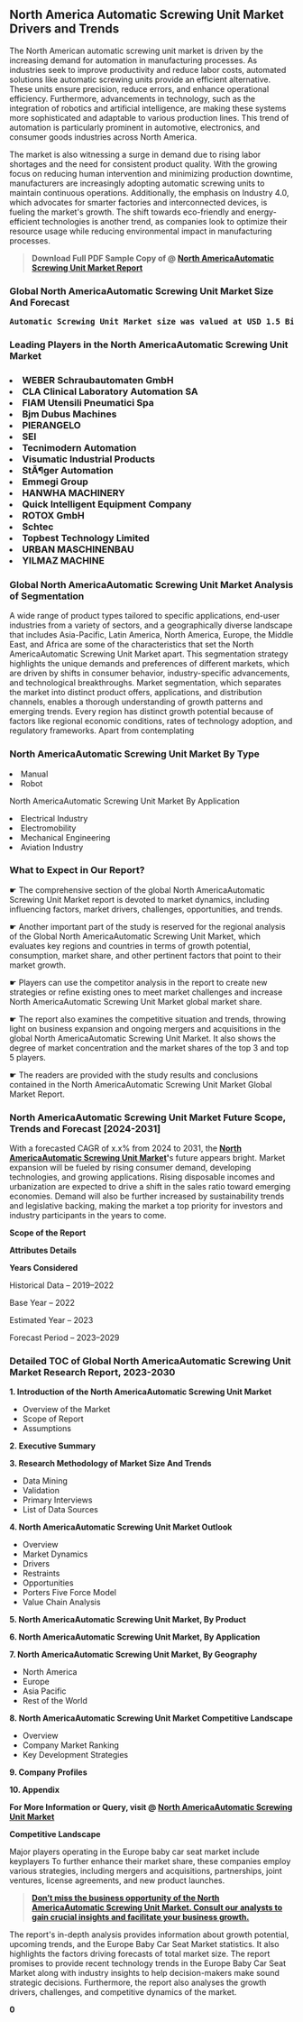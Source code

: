 <p> <h2>North America Automatic Screwing Unit Market Drivers and Trends</h2><p>The North American automatic screwing unit market is driven by the increasing demand for automation in manufacturing processes. As industries seek to improve productivity and reduce labor costs, automated solutions like automatic screwing units provide an efficient alternative. These units ensure precision, reduce errors, and enhance operational efficiency. Furthermore, advancements in technology, such as the integration of robotics and artificial intelligence, are making these systems more sophisticated and adaptable to various production lines. This trend of automation is particularly prominent in automotive, electronics, and consumer goods industries across North America.</p><p>The market is also witnessing a surge in demand due to rising labor shortages and the need for consistent product quality. With the growing focus on reducing human intervention and minimizing production downtime, manufacturers are increasingly adopting automatic screwing units to maintain continuous operations. Additionally, the emphasis on Industry 4.0, which advocates for smarter factories and interconnected devices, is fueling the market's growth. The shift towards eco-friendly and energy-efficient technologies is another trend, as companies look to optimize their resource usage while reducing environmental impact in manufacturing processes.</p></p><blockquote id="" class=""><strong>Download Full PDF Sample Copy of @&nbsp;<a href="https://www.verifiedmarketreports.com/download-sample/?rid=813862&utm_source=GitHub-Jan&utm_medium=262" target="_blank">North AmericaAutomatic Screwing Unit Market Report</a>&nbsp;&nbsp;</strong></blockquote><h3 id="" class=""><strong>Global&nbsp;North AmericaAutomatic Screwing Unit Market Size And Forecast</strong></h3><pre class="reader-text-block__code-block"><strong>Automatic Screwing Unit Market size was valued at USD 1.5 Billion in 2022 and is projected to reach USD 2.8 Billion by 2030, growing at a CAGR of 8.5% from 2024 to 2030.</strong></pre><h3 id="" class="">Leading Players in the&nbsp;North AmericaAutomatic Screwing Unit Market</h3><h3 class=""></Li><Li>WEBER Schraubautomaten GmbH</Li><Li> CLA Clinical Laboratory Automation SA</Li><Li> FIAM Utensili Pneumatici Spa</Li><Li> Bjm Dubus Machines</Li><Li> PIERANGELO</Li><Li> SEI</Li><Li> Tecnimodern Automation</Li><Li> Visumatic Industrial Products</Li><Li> StÃ¶ger Automation</Li><Li> Emmegi Group</Li><Li> HANWHA MACHINERY</Li><Li> Quick Intelligent Equipment Company</Li><Li> ROTOX GmbH</Li><Li> Schtec</Li><Li> Topbest Technology Limited</Li><Li> URBAN MASCHINENBAU</Li><Li> YILMAZ MACHINE</h3><h3 id="" class="">Global&nbsp;North AmericaAutomatic Screwing Unit Market Analysis of Segmentation</h3><p id="" class="">A wide range of product types tailored to specific applications, end-user industries from a variety of sectors, and a geographically diverse landscape that includes Asia-Pacific, Latin America, North America, Europe, the Middle East, and Africa are some of the characteristics that set the North AmericaAutomatic Screwing Unit Market apart. This segmentation strategy highlights the unique demands and preferences of different markets, which are driven by shifts in consumer behavior, industry-specific advancements, and technological breakthroughs. Market segmentation, which separates the market into distinct product offers, applications, and distribution channels, enables a thorough understanding of growth patterns and emerging trends. Every region has distinct growth potential because of factors like regional economic conditions, rates of technology adoption, and regulatory frameworks. Apart from contemplating</p><h3 id="" class="">North AmericaAutomatic Screwing Unit Market&nbsp;By Type</h3><p></Li><Li>Manual</Li><Li> Robot</p><div class="" data-test-id=""><p>North AmericaAutomatic Screwing Unit Market&nbsp;By Application</p></div><p class=""></Li><Li>Electrical Industry</Li><Li> Electromobility</Li><Li> Mechanical Engineering</Li><Li> Aviation Industry</p><div class="" data-test-id=""><h3><span class="">What to Expect in Our Report?</span></h3></div><div class="" data-test-id=""><p><span class="">☛ The comprehensive section of the global North AmericaAutomatic Screwing Unit Market report is devoted to market dynamics, including influencing factors, market drivers, challenges, opportunities, and trends.</span></p></div><div class="" data-test-id=""><p><span class="">☛ Another important part of the study is reserved for the regional analysis of the Global North AmericaAutomatic Screwing Unit Market, which evaluates key regions and countries in terms of growth potential, consumption, market share, and other pertinent factors that point to their market growth.</span></p></div><div class="" data-test-id=""><p><span class="">☛ Players can use the competitor analysis in the report to create new strategies or refine existing ones to meet market challenges and increase North AmericaAutomatic Screwing Unit Market global market share.</span></p></div><div class="" data-test-id=""><p><span class="">☛ The report also examines the competitive situation and trends, throwing light on business expansion and ongoing mergers and acquisitions in the global North AmericaAutomatic Screwing Unit Market. It also shows the degree of market concentration and the market shares of the top 3 and top 5 players.</span></p></div><div class="" data-test-id=""><p><span class="">☛ The readers are provided with the study results and conclusions contained in the North AmericaAutomatic Screwing Unit Market Global Market Report.</span></p></div><div class="" data-test-id=""><h3><span class="">North AmericaAutomatic Screwing Unit Market Future Scope, Trends and Forecast [2024-2031]</span></h3></div><div class="" data-test-id=""><p><span class="">With a forecasted CAGR of x.x% from 2024 to 2031, the <strong><a href="https://www.verifiedmarketreports.com/download-sample/?rid=813862&utm_source=GitHub-Jan&utm_medium=262" target="_blank">North AmericaAutomatic Screwing Unit Market</a>'</strong>s future appears bright. Market expansion will be fueled by rising consumer demand, developing technologies, and growing applications. Rising disposable incomes and urbanization are expected to drive a shift in the sales ratio toward emerging economies. Demand will also be further increased by sustainability trends and legislative backing, making the market a top priority for investors and industry participants in the years to come.</span></p><p id="ember66" class="ember-view reader-text-block__paragraph"><strong>Scope of the Report</strong></p><p id="ember67" class="ember-view reader-text-block__paragraph"><strong>Attributes Details</strong></p><p id="ember68" class="ember-view reader-text-block__paragraph"><strong>Years Considered</strong></p><p id="ember69" class="ember-view reader-text-block__paragraph">Historical Data &ndash; 2019&ndash;2022</p><p id="ember70" class="ember-view reader-text-block__paragraph">Base Year &ndash; 2022</p><p id="ember71" class="ember-view reader-text-block__paragraph">Estimated Year &ndash; 2023</p><p id="ember72" class="ember-view reader-text-block__paragraph">Forecast Period &ndash; 2023&ndash;2029</p></div><h3 id="" class="">Detailed TOC of Global North AmericaAutomatic Screwing Unit Market Research Report, 2023-2030</h3><p id="" class=""><strong>1. Introduction of the North AmericaAutomatic Screwing Unit Market</strong></p><ul><li>Overview of the Market</li><li>Scope of Report</li><li>Assumptions</li></ul><p id="" class=""><strong>2. Executive Summary</strong></p><p id="" class=""><strong>3. Research Methodology of Market Size And Trends</strong></p><ul><li>Data Mining</li><li>Validation</li><li>Primary Interviews</li><li>List of Data Sources</li></ul><p id="" class=""><strong>4. North AmericaAutomatic Screwing Unit Market Outlook</strong></p><ul><li>Overview</li><li>Market Dynamics</li><li>Drivers</li><li>Restraints</li><li>Opportunities</li><li>Porters Five Force Model</li><li>Value Chain Analysis</li></ul><p id="" class=""><strong>5. North AmericaAutomatic Screwing Unit Market, By Product</strong></p><p id="" class=""><strong>6. North AmericaAutomatic Screwing Unit Market, By Application</strong></p><p id="" class=""><strong>7. North AmericaAutomatic Screwing Unit Market, By Geography</strong></p><ul><li>North America</li><li>Europe</li><li>Asia Pacific</li><li>Rest of the World</li></ul><p id="" class=""><strong>8. North AmericaAutomatic Screwing Unit Market Competitive Landscape</strong></p><ul><li>Overview</li><li>Company Market Ranking</li><li>Key Development Strategies</li></ul><p id="" class=""><strong>9. Company Profiles</strong></p><p id="" class=""><strong>10. Appendix</strong></p><p><strong>For More Information or Query, visit&nbsp;@ <a href="https://www.verifiedmarketreports.com/product/automatic-screwing-unit-market/" target="_blank">North AmericaAutomatic Screwing Unit Market</a></strong></p><p id="ember61" class="ember-view reader-text-block__paragraph"><strong>Competitive Landscape</strong></p><p id="ember62" class="ember-view reader-text-block__paragraph">Major players operating in the Europe baby car seat market include keyplayers To further enhance their market share, these companies employ various strategies, including mergers and acquisitions, partnerships, joint ventures, license agreements, and new product launches.</p><blockquote id="ember63" class="ember-view reader-text-block__blockquote"><strong><a href="https://www.verifiedmarketreports.com/download-sample/?rid=813862&utm_source=GitHub-Jan&utm_medium=262" target="_blank">Don&rsquo;t miss the business opportunity of the North AmericaAutomatic Screwing Unit Market. Consult our analysts to gain crucial insights and facilitate your business growth.</a></strong></blockquote><p id="ember64" class="ember-view reader-text-block__paragraph">The report's in-depth analysis provides information about growth potential, upcoming trends, and the Europe Baby Car Seat Market statistics. It also highlights the factors driving forecasts of total market size. The report promises to provide recent technology trends in the Europe Baby Car Seat Market along with industry insights to help decision-makers make sound strategic decisions. Furthermore, the report also analyses the growth drivers, challenges, and competitive dynamics of the market.</p><p class="ember-view reader-text-block__paragraph"><strong>0</strong></p>
